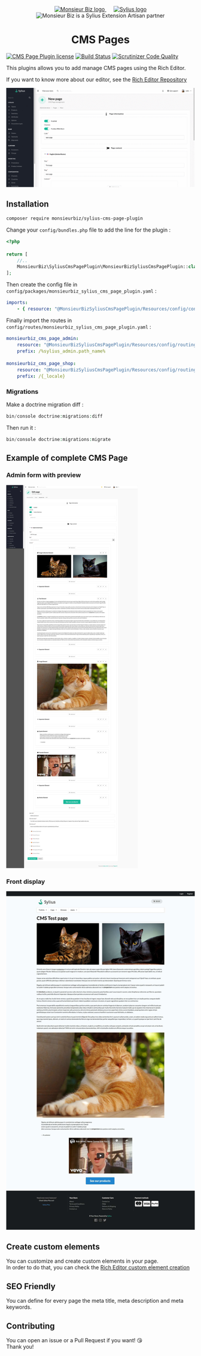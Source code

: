 <p align="center">
    <a href="https://monsieurbiz.com" target="_blank">
        <img src="https://monsieurbiz.com/logo.png" width="250px" alt="Monsieur Biz logo" />
    </a>
    &nbsp;&nbsp;&nbsp;&nbsp;
    <a href="https://monsieurbiz.com/agence-web-experte-sylius" target="_blank">
        <img src="https://demo.sylius.com/assets/shop/img/logo.png" width="200px" alt="Sylius logo" />
    </a>
    <br/>
    <img src="https://monsieurbiz.com/assets/images/sylius_badge_extension-artisan.png" width="100" alt="Monsieur Biz is a Sylius Extension Artisan partner">
</p>

<h1 align="center">CMS Pages</h1>

[![CMS Page Plugin license](https://img.shields.io/github/license/monsieurbiz/SyliusCmsPagePlugin?public)](https://github.com/monsieurbiz/SyliusCmsPagePlugin/blob/master/LICENSE)
[![Build Status](https://img.shields.io/github/workflow/status/monsieurbiz/SyliusCmsPagePlugin/PHP%20Composer)](https://github.com/monsieurbiz/SyliusCmsPagePlugin/actions?query=workflow%3A%22PHP+Composer%22)
[![Scrutinizer Code Quality](https://scrutinizer-ci.com/g/monsieurbiz/SyliusCmsPagePlugin/badges/quality-score.png?b=master)](https://scrutinizer-ci.com/g/monsieurbiz/SyliusCmsPagePlugin/?branch=master)

This plugins allows you to add manage CMS pages using the Rich Editor.

If you want to know more about our editor, see the [Rich Editor Repository](https://github.com/monsieurbiz/SyliusRichEditorPlugin)

![Example of CMS page creation](screenshots/demo.gif)

## Installation

```bash
composer require monsieurbiz/sylius-cms-page-plugin
```

Change your `config/bundles.php` file to add the line for the plugin : 

```php
<?php

return [
    //..
    MonsieurBiz\SyliusCmsPagePlugin\MonsieurBizSyliusCmsPagePlugin::class => ['all' => true],
];
```

Then create the config file in `config/packages/monsieurbiz_sylius_cms_page_plugin.yaml` :

```yaml
imports:
    - { resource: "@MonsieurBizSyliusCmsPagePlugin/Resources/config/config.yaml" }
```

Finally import the routes in `config/routes/monsieurbiz_sylius_cms_page_plugin.yaml` : 

```yaml
monsieurbiz_cms_page_admin:
    resource: "@MonsieurBizSyliusCmsPagePlugin/Resources/config/routing/admin.yaml"
    prefix: /%sylius_admin.path_name%

monsieurbiz_cms_page_shop:
    resource: "@MonsieurBizSyliusCmsPagePlugin/Resources/config/routing/shop.yaml"
    prefix: /{_locale}
```

### Migrations

Make a doctrine migration diff : 

```php
bin/console doctrine:migrations:diff
```

Then run it : 

```php
bin/console doctrine:migrations:migrate
```

## Example of complete CMS Page

### Admin form with preview

![Admin full form](screenshots/full_back.jpg)

### Front display

![Front full display](screenshots/full_front.jpg)

## Create custom elements

You can customize and create custom elements in your page.  
In order to do that, you can check the [Rich Editor custom element creation](https://github.com/monsieurbiz/SyliusRichEditorPlugin#create-your-own-elements)

## SEO Friendly

You can define for every page the meta title, meta description and meta 
keywords.

## Contributing

You can open an issue or a Pull Request if you want! 😘  
Thank you!
